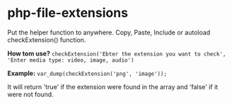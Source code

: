 # php-file-extensions

Put the helper function to anywhere. Copy, Paste, Include or autoload checkExtension() function.

**How tom use?**
`checkExtension('Ebter the extension you want to check', 'Enter media type: video, image, audio')`

**Example:** 
`var_dump(checkExtension('png', 'image'));`

It will return 'true' if the extension were found in the array and 'false' if it were not found.
